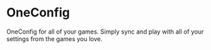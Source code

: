 # OneConfig
OneConfig for all of your games. Simply sync and play with all of your settings from the games you love.
